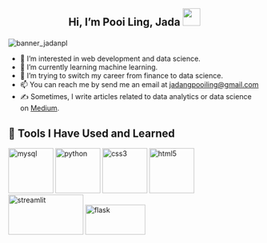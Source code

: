 ## <p align="center">Hi, I’m Pooi Ling, Jada <img src="https://user-images.githubusercontent.com/39955420/147578264-bae0526c-028a-49d2-8af8-d08bb4edbd2a.gif" width="35" /></p>

![banner_jadanpl](https://user-images.githubusercontent.com/57357735/193459312-013b1257-4d8a-473b-b447-94eb1194b31d.gif)


- 👀 I’m interested in web development and data science.
- 🌱 I’m currently learning machine learning. 
- 💞️ I’m trying to switch my career from finance to data science. 
- 📫 You can reach me by send me an email at jadangpooiling@gmail.com
- ✍ Sometimes, I write articles related to data analytics or data science on <a href="https://medium.com/@jadangpooiling">Medium</a>.

<!---
jadanpl/jadanpl is a ✨ special ✨ repository because its `README.md` (this file) appears on your GitHub profile.
You can click the Preview link to take a look at your changes.
--->

<h2> 🚀 Tools I Have Used and Learned</h2>
<p align="left">
  <img src="https://cdn.jsdelivr.net/gh/devicons/devicon/icons/mysql/mysql-original-wordmark.svg" alt="mysql" width="90" height="90"/>
  <img src="https://cdn.jsdelivr.net/gh/devicons/devicon/icons/python/python-original-wordmark.svg" alt="python" width="90" height="90"/>
  <img src="https://cdn.jsdelivr.net/gh/devicons/devicon/icons/css3/css3-original-wordmark.svg" alt="css3" width="90" height="90"/>
  <img src="https://cdn.jsdelivr.net/gh/devicons/devicon/icons/html5/html5-original-wordmark.svg" alt="html5" width="90" height="90"/>
  <img src="https://streamlit.io/images/brand/streamlit-logo-secondary-colormark-lighttext.svg" alt="streamlit" width="150" height="80"/>
  <img src="https://user-images.githubusercontent.com/57357735/195898065-5bbeaa4c-26ba-4ca3-986a-34258b054f5c.png" alt="flask" width="120" height="60"/> 

</p>
